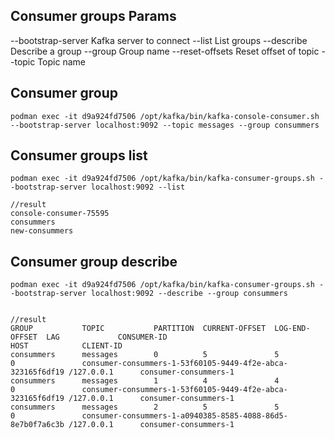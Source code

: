 ## Consumer groups Params
--bootstrap-server Kafka server to connect
--list List groups
--describe Describe a group
--group Group name
--reset-offsets Reset offset of topic
--topic Topic name

## Consumer group
```
podman exec -it d9a924fd7506 /opt/kafka/bin/kafka-console-consumer.sh --bootstrap-server localhost:9092 --topic messages --group consummers
```

## Consumer groups list
```
podman exec -it d9a924fd7506 /opt/kafka/bin/kafka-consumer-groups.sh --bootstrap-server localhost:9092 --list

//result
console-consumer-75595
consummers
new-consummers
```

## Consumer group describe
```
podman exec -it d9a924fd7506 /opt/kafka/bin/kafka-consumer-groups.sh --bootstrap-server localhost:9092 --describe --group consummers


//result
GROUP           TOPIC           PARTITION  CURRENT-OFFSET  LOG-END-OFFSET  LAG             CONSUMER-ID                                                HOST            CLIENT-ID
consummers      messages        0          5               5               0               consumer-consummers-1-53f60105-9449-4f2e-abca-323165f6df19 /127.0.0.1      consumer-consummers-1
consummers      messages        1          4               4               0               consumer-consummers-1-53f60105-9449-4f2e-abca-323165f6df19 /127.0.0.1      consumer-consummers-1
consummers      messages        2          5               5               0               consumer-consummers-1-a0940385-8585-4088-86d5-8e7b0f7a6c3b /127.0.0.1      consumer-consummers-1
```